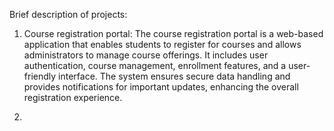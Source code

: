 Brief description of projects:

1. Course registration portal:
The course registration portal is a web-based application that enables students to register for courses and allows administrators to manage course offerings. It includes user authentication, course management, enrollment features, and a user-friendly interface. The system ensures secure data handling and provides notifications for important updates, enhancing the overall registration experience.

2.
